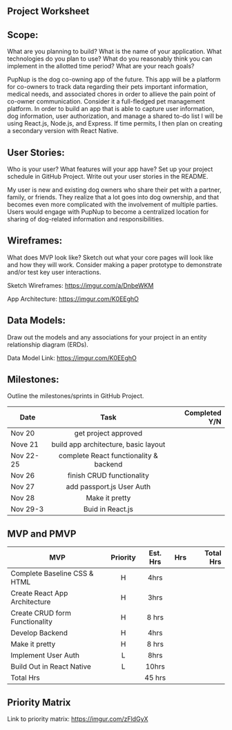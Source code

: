 ## Project Worksheet

## Scope: 

What are you planning to build? What is the name of your application. What technologies do you plan to use? What do you reasonably think you can implement in the allotted time period? What are your reach goals?


PupNup is the dog co-owning app of the future. This app will be a platform for co-owners to track data regarding their pets important information, medical needs, and associated chores in order to allieve the pain point of co-owner communication. Consider it a full-fledged pet management platform. In order to build an app that is able to capture user information, dog information, user authorization, and manage a shared to-do list I will be using React.js, Node.js, and Express. 
If time permits, I then plan on creating a secondary version with React Native.


## User Stories: 

Who is your user? What features will your app have? Set up your project schedule in GitHub Project. Write out your user stories in the README. 


My user is new and existing dog owners who share their pet with a partner, family, or friends. They realize that a lot goes into dog ownership, and that becomes even more complicated with the involvement of multiple parties. Users would engage with PupNup to become a centralized location for sharing of dog-related information and responsibilities. 




## Wireframes: 

What does MVP look like? Sketch out what your core pages will look like and how they will work. Consider making a paper prototype to demonstrate and/or test key user interactions.


Sketch Wireframes: https://imgur.com/a/DnbeWKM

App Architecture: https://imgur.com/K0EEghO


## Data Models: 

Draw out the models and any associations for your project in an entity relationship diagram (ERDs).

Data Model Link: https://imgur.com/K0EEghO


## Milestones: 

Outline the milestones/sprints in GitHub Project.


| Date     |Task          | Completed Y/N  |
| ------------- |:-------------:| -----:|
| Nov 20      | get project approved |  |
| Nove 21 | build app architecture, basic layout |   |
| Nov 22-25 | complete React functionality & backend |  |
| Nov 26 | finish CRUD functionality |
| Nov 27 | add passport.js User Auth |
| Nov 28 | Make it pretty |
| Nov 29-3 | Buid in React.js |

## MVP and PMVP

| MVP | Priority | Est. Hrs | Hrs | Total Hrs |
| --- | :--------: | :--------:| :--: | ----------: |
| Complete Baseline CSS & HTML | H | 4hrs | | |
| Create React App Architecture | H | 3hrs | | |
| Create CRUD form Functionality | H | 8 hrs | | |
| Develop Backend | H | 4hrs | | |
| Make it pretty | H | 8 hrs | | |
| Implement User Auth | L | 8hrs | | |
| Build Out in React Native | L | 10hrs | | |
| Total Hrs | | 45 hrs | | |

## Priority Matrix

Link to priority matrix: https://imgur.com/zFldGyX



